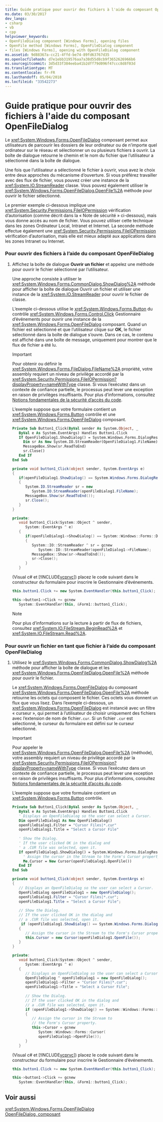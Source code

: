 ```yaml
---
title: Guide pratique pour ouvrir des fichiers à l'aide du composant OpenFileDialog
ms.date: 03/30/2017
dev_langs:
- csharp
- vb
- cpp
helpviewer_keywords:
- OpenFileDialog component [Windows Forms], opening files
- OpenFile method [Windows Forms], OpenFileDialog component
- files [Windows Forms], opening with OpenFileDialog component
ms.assetid: 9d88367a-cc21-4ffd-be74-89fd63767d35
ms.openlocfilehash: d7e1ebb319576aa7a38d55d8cb9f3652626966b6
ms.sourcegitcommit: 3d5d33f384eeba41b2dff79d096f47ccc8d8f03d
ms.translationtype: MT
ms.contentlocale: fr-FR
ms.lasthandoff: 05/04/2018
ms.locfileid: "33542273"
---
```

# <a name="how-to-open-files-using-the-openfiledialog-component"></a>Guide pratique pour ouvrir des fichiers à l'aide du composant OpenFileDialog
Le <xref:System.Windows.Forms.OpenFileDialog> composant permet aux utilisateurs de parcourir les dossiers de leur ordinateur ou de n’importe quel ordinateur sur le réseau et sélectionner un ou plusieurs fichiers à ouvrir. La boîte de dialogue retourne le chemin et le nom du fichier que l’utilisateur a sélectionné dans la boîte de dialogue.  
  
 Une fois que l’utilisateur a sélectionné le fichier à ouvrir, vous avez le choix entre deux approches du mécanisme d’ouverture. Si vous préférez travailler avec des flux de fichier, vous pouvez créer une instance de la <xref:System.IO.StreamReader> classe. Vous pouvez également utiliser le <xref:System.Windows.Forms.OpenFileDialog.OpenFile%2A> méthode pour ouvrir le fichier sélectionné.  
  
 Le premier exemple ci-dessous implique une <xref:System.Security.Permissions.FileIOPermission> vérification d’autorisation (comme décrit dans la « Note de sécurité » ci-dessous), mais vous donne accès au nom de fichier. Vous pouvez utiliser cette technique dans les zones Ordinateur Local, Intranet et Internet. La seconde méthode effectue également une <xref:System.Security.Permissions.FileIOPermission> vérification d’autorisation, mais elle est mieux adapté aux applications dans les zones Intranet ou Internet.  
  
### <a name="to-open-a-file-as-a-stream-using-the-openfiledialog-component"></a>Pour ouvrir des fichiers à l’aide du composant OpenFileDialog  
  
1.  Affichez la boîte de dialogue **Ouvrir un fichier** et appelez une méthode pour ouvrir le fichier sélectionné par l’utilisateur.  
  
     Une approche consiste à utiliser le <xref:System.Windows.Forms.CommonDialog.ShowDialog%2A> méthode pour afficher la boîte de dialogue Ouvrir un fichier et utiliser une instance de la <xref:System.IO.StreamReader> pour ouvrir le fichier de classe.  
  
     L’exemple ci-dessous utilise le <xref:System.Windows.Forms.Button> du contrôle <xref:System.Windows.Forms.Control.Click> Gestionnaire d’événements pour ouvrir une instance de la <xref:System.Windows.Forms.OpenFileDialog> composant. Quand un fichier est sélectionné et que l’utilisateur clique sur **OK**, le fichier sélectionné dans la boîte de dialogue s’ouvre. Dans ce cas, le contenu est affiché dans une boîte de message, uniquement pour montrer que le flux de fichier a été lu.  
  
    > [!IMPORTANT]
    >  Pour obtenir ou définir le <xref:System.Windows.Forms.FileDialog.FileName%2A> propriété, votre assembly requiert un niveau de privilège accordé par la <xref:System.Security.Permissions.FileIOPermission?displayProperty=nameWithType> classe. Si vous l’exécutez dans un contexte de confiance partielle, le processus peut lever une exception en raison de privilèges insuffisants. Pour plus d’informations, consultez [Notions fondamentales de la sécurité d’accès du code](../../../../docs/framework/misc/code-access-security-basics.md).  
  
     L’exemple suppose que votre formulaire contient un <xref:System.Windows.Forms.Button> contrôle et une <xref:System.Windows.Forms.OpenFileDialog> composant.  
  
    ```vb  
    Private Sub Button1_Click(ByVal sender As System.Object, _  
       ByVal e As System.EventArgs) Handles Button1.Click  
       If OpenFileDialog1.ShowDialog() = System.Windows.Forms.DialogResult.OK Then  
         Dim sr As New System.IO.StreamReader(OpenFileDialog1.FileName)  
         MessageBox.Show(sr.ReadToEnd)  
         sr.Close()  
       End If  
    End Sub  
    ```  
  
    ```csharp  
    private void button1_Click(object sender, System.EventArgs e)  
    {  
       if(openFileDialog1.ShowDialog() == System.Windows.Forms.DialogResult.OK)  
       {  
          System.IO.StreamReader sr = new   
             System.IO.StreamReader(openFileDialog1.FileName);  
          MessageBox.Show(sr.ReadToEnd());  
          sr.Close();  
       }  
    }  
    ```  
  
    ```cpp  
    private:  
       void button1_Click(System::Object ^ sender,  
          System::EventArgs ^ e)  
       {  
          if(openFileDialog1->ShowDialog() == System::Windows::Forms::DialogResult::OK)  
          {  
             System::IO::StreamReader ^ sr = gcnew  
                System::IO::StreamReader(openFileDialog1->FileName);  
             MessageBox::Show(sr->ReadToEnd());  
             sr->Close();  
          }  
       }  
    ```  
  
     (Visual c# et [!INCLUDE[vcprvc](../../../../includes/vcprvc-md.md)]) placez le code suivant dans le constructeur du formulaire pour inscrire le Gestionnaire d’événements.  
  
    ```csharp  
    this.button1.Click += new System.EventHandler(this.button1_Click);  
    ```  
  
    ```cpp  
    this->button1->Click += gcnew  
       System::EventHandler(this, &Form1::button1_Click);  
    ```  
  
    > [!NOTE]
    >  Pour plus d’informations sur la lecture à partir de flux de fichiers, consultez <xref:System.IO.FileStream.BeginRead%2A> et <xref:System.IO.FileStream.Read%2A>.  
  
### <a name="to-open-a-file-as-a-file-using-the-openfiledialog-component"></a>Pour ouvrir un fichier en tant que fichier à l’aide du composant OpenFileDialog  
  
1.  Utilisez le <xref:System.Windows.Forms.CommonDialog.ShowDialog%2A> méthode pour afficher la boîte de dialogue et les <xref:System.Windows.Forms.OpenFileDialog.OpenFile%2A> méthode pour ouvrir le fichier.  
  
     Le <xref:System.Windows.Forms.OpenFileDialog> du composant <xref:System.Windows.Forms.OpenFileDialog.OpenFile%2A> méthode retourne les octets qui composent le fichier. Ces octets vous donnent un flux que vous lisez. Dans l’exemple ci-dessous, un <xref:System.Windows.Forms.OpenFileDialog> est instancié avec un filtre « curseur », qui permet à l’utilisateur de choisir uniquement des fichiers avec l’extension de nom de fichier`.cur`. Si un fichier `.cur` est sélectionné, le curseur du formulaire est défini sur le curseur sélectionné.  
  
    > [!IMPORTANT]
    >  Pour appeler le <xref:System.Windows.Forms.OpenFileDialog.OpenFile%2A> (méthode), votre assembly requiert un niveau de privilège accordé par la <xref:System.Security.Permissions.FileIOPermission?displayProperty=nameWithType> classe. Si vous l’exécutez dans un contexte de confiance partielle, le processus peut lever une exception en raison de privilèges insuffisants. Pour plus d’informations, consultez [Notions fondamentales de la sécurité d’accès du code](../../../../docs/framework/misc/code-access-security-basics.md).  
  
     L’exemple suppose que votre formulaire contient un <xref:System.Windows.Forms.Button> contrôle.  
  
    ```vb  
    Private Sub Button1_Click(ByVal sender As System.Object, _  
       ByVal e As System.EventArgs) Handles Button1.Click  
       ' Displays an OpenFileDialog so the user can select a Cursor.  
       Dim openFileDialog1 As New OpenFileDialog()  
       openFileDialog1.Filter = "Cursor Files|*.cur"  
       openFileDialog1.Title = "Select a Cursor File"  
  
       ' Show the Dialog.  
       ' If the user clicked OK in the dialog and   
       ' a .CUR file was selected, open it.  
       If openFileDialog1.ShowDialog() = System.Windows.Forms.DialogResult.OK Then  
         ' Assign the cursor in the Stream to the Form's Cursor property.  
         Me.Cursor = New Cursor(openFileDialog1.OpenFile())  
       End If  
    End Sub  
    ```  
  
    ```csharp  
    private void button1_Click(object sender, System.EventArgs e)  
    {  
       // Displays an OpenFileDialog so the user can select a Cursor.  
       OpenFileDialog openFileDialog1 = new OpenFileDialog();  
       openFileDialog1.Filter = "Cursor Files|*.cur";  
       openFileDialog1.Title = "Select a Cursor File";  
  
       // Show the Dialog.  
       // If the user clicked OK in the dialog and  
       // a .CUR file was selected, open it.  
        if (openFileDialog1.ShowDialog() == System.Windows.Forms.DialogResult.OK)  
       {  
          // Assign the cursor in the Stream to the Form's Cursor property.  
          this.Cursor = new Cursor(openFileDialog1.OpenFile());  
       }  
    }  
    ```  
  
    ```cpp  
    private:  
       void button1_Click(System::Object ^ sender,  
          System::EventArgs ^ e)  
       {  
          // Displays an OpenFileDialog so the user can select a Cursor.  
          OpenFileDialog ^ openFileDialog1 = new OpenFileDialog();  
          openFileDialog1->Filter = "Cursor Files|*.cur";  
          openFileDialog1->Title = "Select a Cursor File";  
  
          // Show the Dialog.  
          // If the user clicked OK in the dialog and  
          // a .CUR file was selected, open it.  
          if (openFileDialog1->ShowDialog() == System::Windows::Forms::DialogResult::OK)  
          {  
             // Assign the cursor in the Stream to  
             // the Form's Cursor property.  
             this->Cursor = gcnew  
                System::Windows::Forms::Cursor(  
                openFileDialog1->OpenFile());  
          }  
       }  
    ```  
  
     (Visual c# et [!INCLUDE[vcprvc](../../../../includes/vcprvc-md.md)]) placez le code suivant dans le constructeur du formulaire pour inscrire le Gestionnaire d’événements.  
  
    ```csharp  
    this.button1.Click += new System.EventHandler(this.button1_Click);  
    ```  
  
    ```cpp  
    this->button1->Click += gcnew  
       System::EventHandler(this, &Form1::button1_Click);  
    ```  
  
## <a name="see-also"></a>Voir aussi  
 <xref:System.Windows.Forms.OpenFileDialog>  
 [OpenFileDialog, composant](../../../../docs/framework/winforms/controls/openfiledialog-component-windows-forms.md)
